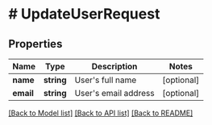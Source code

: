 # # UpdateUserRequest

## Properties

Name | Type | Description | Notes
------------ | ------------- | ------------- | -------------
**name** | **string** | User&#39;s full name | [optional]
**email** | **string** | User&#39;s email address | [optional]

[[Back to Model list]](../../README.md#models) [[Back to API list]](../../README.md#endpoints) [[Back to README]](../../README.md)
